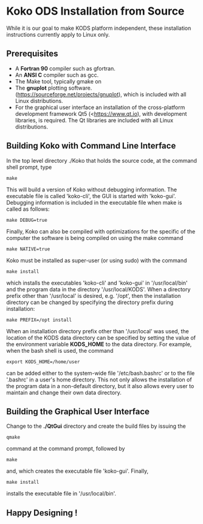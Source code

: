 Koko ODS Installation from Source
=================================

While it is our goal to make KODS platform independent, these
installation instructions currently apply to Linux only.

Prerequisites
-------------

* A __Fortran 90__ compiler such as gfortran.
* An __ANSI C__ compiler such as gcc.
* The Make tool, typically gmake on 
* The __gnuplot__ plotting software.
  (<https://sourceforge.net/projects/gnuplot>), which is included with
  all Linux distributions.
* For the graphical user interface an installation of the
  cross-platform development framework Qt5 (<https://www.qt.io), with
  development libraries, is required. The Qt libraries are included
  with all Linux distributions.


Building Koko with Command Line Interface
-----------------------------------------

In the top level directory ./Koko that holds the source code, at
the command shell prompt, type

    make

This will build a version of Koko without debugging information. The
executable file is called 'koko-cli', the GUI is started with
'koko-gui'. Debugging information is included in the executable file
when make is called as follows:

    make DEBUG=true

Finally, Koko can also be compiled with optimizations for the specific
of the computer the software is being compiled on using the make
command

    make NATIVE=true

Koko must be installed as super-user (or using sudo) with the command

    make install

which installs the executables 'koko-cli' and 'koko-gui' in
'/usr/local/bin' and the program data in the directory
'/usr/local/KODS'. When a directory prefix other than '/usr/local' is
desired, e.g. '/opt', then the installation directory can be changed
by specifying the directory prefix during installation:

    make PREFIX=/opt install

When an installation directory prefix other than '/usr/local' was
used, the location of the KODS data directory can be specified by
setting the value of the environment variable __KODS_HOME__ to the
data directory. For example, when the bash shell is used, the command

    export KODS_HOME=/home/user

can be added either to the system-wide file '/etc/bash.bashrc' or to
the file '.bashrc' in a user's home directory.  This not only allows
the installation of the program data in a non-default directory, but
it also allows every user to maintain and change their own data
directory.


Building the Graphical User Interface
-------------------------------------

Change to the __./QtGui__ directory and create the build files by
issuing the

    qmake

command at the command prompt, followed by

    make

and, which creates the executable file 'koko-gui'. Finally,

    make install

installs the executable file in '/usr/local/bin'.


Happy Designing !
-----------------
